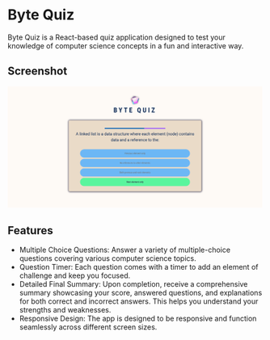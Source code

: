# Byte Quiz

Byte Quiz is a React-based quiz application designed to test your knowledge of computer science concepts in a fun and interactive way.

## Screenshot
<img src="./public/Screenshot (355).png">

## Features

- Multiple Choice Questions: Answer a variety of multiple-choice questions covering various computer science topics.
- Question Timer: Each question comes with a timer to add an element of challenge and keep you focused.
- Detailed Final Summary: Upon completion, receive a comprehensive summary showcasing your score, answered questions, and explanations for both correct and incorrect answers. This helps you understand your strengths and weaknesses.
- Responsive Design: The app is designed to be responsive and function seamlessly across different screen sizes.